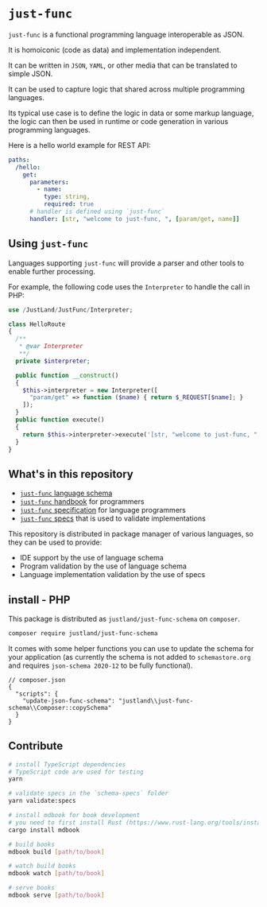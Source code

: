 # `just-func`

`just-func` is a functional programming language interoperable as JSON.

It is homoiconic (code as data) and implementation independent.

It can be written in `JSON`, `YAML`, or other media that can be translated to simple JSON.

It can be used to capture logic that shared across multiple programming languages.

Its typical use case is to define the logic in data or some markup language,
the logic can then be used in runtime or code generation in various programming languages.

Here is a hello world example for REST API:

```yml
paths:
  /hello:
    get:
      parameters:
        - name:
          type: string,
          required: true
      # handler is defined using `just-func`
      handler: [str, "welcome to just-func, ", [param/get, name]]
```

## Using `just-func`

Languages supporting `just-func` will provide a parser and other tools to enable further processing.

For example, the following code uses the `Interpreter` to handle the call in PHP:

```php
use /JustLand/JustFunc/Interpreter;

class HelloRoute
{
  /**
   * @var Interpreter
   **/
  private $interpreter;

  public function __construct()
  {
    $this->interpreter = new Interpreter([
      "param/get" => function ($name) { return $_REQUEST[$name]; }
    ]);
  }
  public function execute()
  {
    return $this->interpreter->execute('[str, "welcome to just-func, ", [param/get, name]]');
  }
}
```

## What's in this repository

- [`just-func` language schema](schema/draft-07/schema.jsonc)
- [`just-func` handbook](books/just-func-handbook/README.md) for programmers
- [`just-func` specification](books/just-func-specification/README.md) for language programmers
- [`just-func` specs](schema-specs/README.md) that is used to validate implementations

This repository is distributed in package manager of various languages, so they can be used to provide:

- IDE support by the use of language schema
- Program validation by the use of language schema
- Language implementation validation by the use of specs

## install - PHP

This package is distributed as `justland/just-func-schema` on `composer`.

```sh
composer require justland/just-func-schema
```

It comes with some helper functions you can use to update the schema for your application (as currently the schema is not added to `schemastore.org` and requires `json-schema 2020-12` to be fully functional).

```jsonc
// composer.json
{
  "scripts": {
    "update-json-func-schema": "justland\\just-func-schema\\Composer::copySchema"
  }
}
```

## Contribute

```sh
# install TypeScript dependencies
# TypeScript code are used for testing
yarn

# validate specs in the `schema-specs` folder
yarn validate:specs

# install mdbook for book development
# you need to first install Rust (https://www.rust-lang.org/tools/install)
cargo install mdbook

# build books
mdbook build [path/to/book]

# watch build books
mdbook watch [path/to/book]

# serve books
mdbook serve [path/to/book]
```
